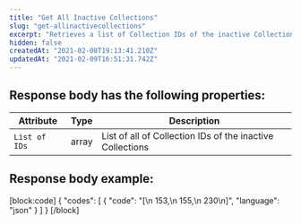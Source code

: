 ```yaml
---
title: "Get All Inactive Collections"
slug: "get-allinactivecollections"
excerpt: "Retrieves a list of Collection IDs of the inactive Collections"
hidden: false
createdAt: "2021-02-08T19:13:41.210Z"
updatedAt: "2021-02-09T16:51:31.742Z"
---
```

## Response body has the following properties:

| Attribute     | Type    | Description                                    |
| ------------- | ------- | ---------------------------------------------- |
| `List of IDs` | array | List of all of Collection IDs of the inactive Collections |



## Response body example:
[block:code]
{
  "codes": [
    {
      "code": "[\n    153,\n    155,\n    230\n]",
      "language": "json"
    }
  ]
}
[/block]
